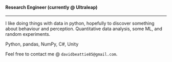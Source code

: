 #### Research Engineer (currently @ Ultraleap)
----

I like doing things with data in python, hopefully to discover something about behaviour and perception. Quantitative data analysis, some ML, and random experiments.

Python, pandas, NumPy, C#, Unity

Feel free to contact me @ `davidbeattie85@gmail.com`.
